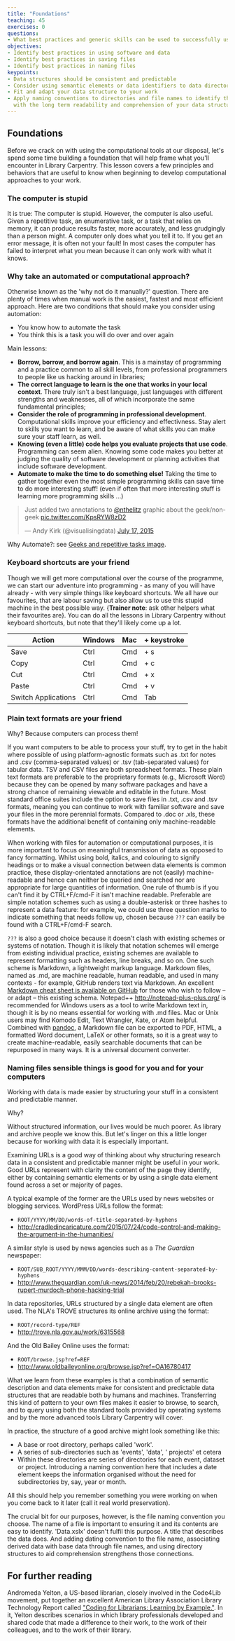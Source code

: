 ```yaml
---
title: "Foundations"
teaching: 45
exercises: 0
questions:
- What best practices and generic skills can be used to successfully use and create library related programs?
objectives:
- Identify best practices in using software and data
- Identify best practices in saving files
- Identify best practices in naming files
keypoints:
- Data structures should be consistent and predictable
- Consider using semantic elements or data identifiers to data directories
- Fit and adapt your data structure to your work
- Apply naming conventions to directories and file names to identify them, to create associations between data elements, and to assist  
  with the long term readability and comprehension of your data structures
---
```


## Foundations

Before we crack on with using the computational tools at our disposal, let's spend some time building a foundation that will help frame what you'll encounter in Library Carpentry. This lesson covers a few principles and behaviors that are useful to know when beginning to develop computational approaches to your work. 

### The computer is stupid

It is true: The computer is stupid. However, the computer is also useful. Given a repetitive task, an enumerative task, or a task that relies on memory, it can produce results faster, more accurately, and less grudgingly than a person might. A computer only does what you tell it to. If you get an error message, it is often not your fault! In most cases the computer has failed to interpret what you mean because it can only work with what it knows. 

### Why take an automated or computational approach?

Otherwise known as the 'why not do it manually?' question. There are plenty of times when manual work is the easiest, fastest and most efficient approach. Here are two conditions that should make you consider using automation: 
 - You know how to automate the task
 - You think this is a task you will do over and over again

Main lessons:

- **Borrow, borrow, and borrow again**. This is a mainstay of programming and a practice common to all skill levels, from professional programmers to people like us hacking around in libraries;
- **The correct language to learn is the one that works in your local context**. There truly isn't a best language, just languages with different strengths and weaknesses, all of which incorporate the same fundamental principles;
- **Consider the role of programming in professional development**. Computational skills improve your efficiency and effectivness. Stay alert to skills you want to learn, and be aware of what skills you can make sure your staff learn, as well. 
- **Knowing (even a little) code helps you evaluate projects that use code**. Programming can seem alien. Knowing some code makes you better at judging the quality of software development or planning activities that include software development.
- **Automate to make the time to do something else!** Taking the time to gather together even the most simple programming skills can save time to do more interesting stuff! (even if often that more interesting stuff is learning more programming skills ...)

<blockquote class="twitter-tweet" data-lang="en"><p lang="en" dir="ltr">Just added two annotations to <a href="https://twitter.com/nthelitz">@nthelitz</a> graphic about the geek/non-geek <a href="http://t.co/KpsRYW8zD2">pic.twitter.com/KpsRYW8zD2</a></p>&mdash; Andy Kirk (@visualisingdata) <a href="https://twitter.com/visualisingdata/status/621957383464599552">July 17, 2015</a></blockquote>
<script async src="//platform.twitter.com/widgets.js" charset="utf-8"></script>

Why Automate?: see [Geeks and repetitive tasks image](https://pbs.twimg.com/media/CKGi8bpW8AQPzOr.png).

### Keyboard shortcuts are your friend

Though we will get more computational over the course of the programme, we can start our adventure into programming - as many of you will have already - with very simple things like keyboard shortcuts. We all have our favourites, that are labour saving but also allow us to use this stupid machine in the best possible way. {**Trainer note**: ask other helpers what their favourites are}. You can do all the lessons in Library Carpentry without keyboard shortcuts, but note that they'll likely come up a lot.

Action | Windows | Mac | + keystroke
--- | --- | --- | --- |
Save | Ctrl | Cmd | + s
Copy | Ctrl | Cmd | + c
Cut | Ctrl | Cmd | + x
Paste | Ctrl | Cmd | + v
Switch Applications | Ctrl | Cmd | Tab | 

### Plain text formats are your friend

Why? Because computers can process them!

If you want computers to be able to process your stuff, try to get in the habit where possible of using platform-agnostic formats such as .txt for notes and .csv (comma-separated values) or .tsv (tab-separated values) for tabular data. TSV and CSV files are both spreadsheet formats. These plain text formats are preferable to the proprietary formats (e.g., Microsoft Word)  because they can be opened by many software packages and have a strong chance of remaining viewable and editable in the future. Most standard office suites include the option to save files in .txt, .csv and .tsv formats, meaning you can continue to work with familiar software and save your files in the more perennial formats. Compared to .doc or .xls, these formats have the additional benefit of containing only machine-readable elements. 

When working with files for automation or computational purposes, it is more important to focus on meaningful transmission of data as opposed to fancy formatting. Whilst using bold, italics, and colouring to signify headings or to make a visual connection between data elements is common practice, these display-orientated annotations are not (easily) machine-readable and hence can neither be queried and searched nor are appropriate for large quantities of information. One rule of thumb is if you can't find it by CTRL+F/cmd-F it isn't machine readable. Preferable are simple notation schemes such as using a double-asterisk or three hashes to represent a data feature: for example, we could use three question marks to indicate something that needs follow up, chosen because `???` can easily be found with a CTRL+F/cmd-F search.

`???` is also a good choice because it doesn't clash with existing schemes or systems of notation. Though it is likely that notation schemes will emerge from existing individual practice, existing schemes are available to represent formatting such as headers, line breaks, and so on. One such scheme is Markdown, a lightweight markup language. Markdown files, named as .md, are machine readable, human readable, and used in many contexts - for example, GitHub renders text via Markdown. An excellent [Markdown cheat sheet is available on GitHub](https://github.com/adam-p/markdown-here) for those who wish to follow – or adapt – this existing schema. Notepad++ http://notepad-plus-plus.org/ is recommended for Windows users as a tool to write Markdown text in, though it is by no means essential for working with .md files. Mac or Unix users may find Komodo Edit, Text Wrangler, Kate, or Atom helpful. Combined with [pandoc](http://pandoc.org/), a Markdown file can be exported to PDF, HTML, a formatted Word document, LaTeX or other formats, so it is a great way to create machine-readable, easily searchable documents that can be repurposed in many ways. It is a universal document converter.

### Naming files sensible things is good for you and for your computers

Working with data is made easier by structuring your stuff in a consistent and predictable manner.

Why?

Without structured information, our lives would be much poorer. As library and archive people we know this. But let's linger on this a little longer because for working with data it is especially important.

Examining URLs is a good way of thinking about why structuring research data in a consistent and predictable manner might be useful in your work. Good URLs represent with clarity the content of the page they identify, either by containing semantic elements or by using a single data element found across a set or majority of pages.

A typical example of the former are the URLs used by news websites or blogging services. WordPress URLs follow the format:

-   `ROOT/YYYY/MM/DD/words-of-title-separated-by-hyphens`
-   <http://cradledincaricature.com/2015/07/24/code-control-and-making-the-argument-in-the-humanities/>

A similar style is used by news agencies such as a *The Guardian* newspaper:

-   `ROOT/SUB_ROOT/YYYY/MMM/DD/words-describing-content-separated-by-hyphens`
-   <http://www.theguardian.com/uk-news/2014/feb/20/rebekah-brooks-rupert-murdoch-phone-hacking-trial>

In data repositories, URLs structured by a single data element are often used. The NLA's TROVE structures its online archive using the format:

-   `ROOT/record-type/REF`
-   <http://trove.nla.gov.au/work/6315568>

And the Old Bailey Online uses the format:

-   `ROOT/browse.jsp?ref=REF`
-   <http://www.oldbaileyonline.org/browse.jsp?ref=OA16780417>

What we learn from these examples is that a combination of semantic description and data elements make for consistent and predictable data structures that are readable both by humans and machines. Transferring this kind of pattern to your own files makes it easier to browse, to search, and to query using both the standard tools provided by operating systems and by the more advanced tools Library Carpentry will cover.

In practice, the structure of a good archive might look something like this:

- A base or root directory, perhaps called 'work'.
- A series of sub-directories such as 'events', 'data', ' projects' et cetera
- Within these directories are series of directories for each event, dataset or project. Introducing a naming convention here that includes a date element keeps the information organised without the need for subdirectories by, say, year or month.

All this should help you remember something you were working on when you come back to it later (call it real world preservation).

The crucial bit for our purposes, however, is the file naming convention you choose. The name of a file is important to ensuring it and its contents are easy to identify. 'Data.xslx' doesn't fulfil this purpose. A title that describes the data does. And adding dating convention to the file name, associating derived data with base data through file names, and using directory structures to aid comprehension strengthens those connections.

## For further reading

Andromeda Yelton, a US-based librarian, closely involved in the Code4Lib movement, put together an excellent American Library Association Library Technology Report called ["Coding for Librarians: Learning by Example."](https://thatandromeda.github.io/ltr/). In it, Yelton describes scenarios in which library professionals developed and shared code that made a difference to their work, to the work of their colleagues, and to the work of their library.
